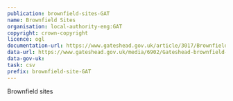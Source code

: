 ```yaml
---
publication: brownfield-sites-GAT
name: Brownfield Sites
organisation: local-authority-eng:GAT
copyright: crown-copyright
licence: ogl
documentation-url: https://www.gateshead.gov.uk/article/3017/Brownfield-Register-December-2017
data-url: https://www.gateshead.gov.uk/media/6902/Gateshead-brownfield-register/excel/gateshead-brownfieldregister-2017-12-21-rev1.csv.csv
data-gov-uk: 
task: csv
prefix: brownfield-site-GAT
---
```


Brownfield sites


